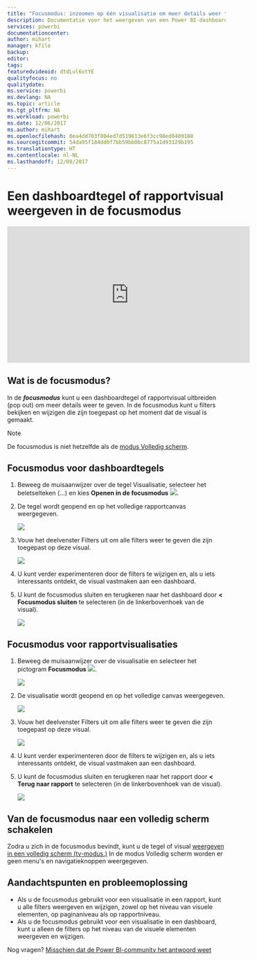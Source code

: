 ```yaml
---
title: "Focusmodus: inzoomen op één visualisatie om meer details weer te geven."
description: Documentatie voor het weergeven van een Power BI-dashboardtegel of rapportvisualisatie in de focusmodus, ook wel een pop-out genoemd.
services: powerbi
documentationcenter: 
author: mihart
manager: kfile
backup: 
editor: 
tags: 
featuredvideoid: dtdLul6otYE
qualityfocus: no
qualitydate: 
ms.service: powerbi
ms.devlang: NA
ms.topic: article
ms.tgt_pltfrm: NA
ms.workload: powerbi
ms.date: 12/06/2017
ms.author: mihart
ms.openlocfilehash: 0ea4dd703f804ed7d519613e6f3cc98ed0409188
ms.sourcegitcommit: 54da95f184dd0f7bb59bb0bc8775a1d93129b195
ms.translationtype: HT
ms.contentlocale: nl-NL
ms.lasthandoff: 12/08/2017
---
```

# <a name="display-a-dashboard-tile-or-report-visual-in-focus-mode"></a>Een dashboardtegel of rapportvisual weergeven in de focusmodus
<iframe width="560" height="315" src="https://www.youtube.com/embed/dtdLul6otYE" frameborder="0" allowfullscreen></iframe>


## <a name="what-is-focus-mode"></a>Wat is de focusmodus?
In de ***focusmodus*** kunt u een dashboardtegel of rapportvisual uitbreiden (pop out) om meer details weer te geven.  In de focusmodus kunt u filters bekijken en wijzigen die zijn toegepast op het moment dat de visual is gemaakt.  

> [!NOTE]
> De focusmodus is niet hetzelfde als de [modus Volledig scherm](service-fullscreen-mode.md).
> 
## <a name="focus-mode-for-dashboard-tiles"></a>Focusmodus voor dashboardtegels
1. Beweeg de muisaanwijzer over de tegel Visualisatie, selecteer het beletselteken (...) en kies **Openen in de focusmodus** ![](media/service-focus-mode/power-bi-dashboard-focus-mode.png).  
   
2. De tegel wordt geopend en op het volledige rapportcanvas weergegeven. 

   ![](media/service-focus-mode/power-bi-tile-focus.png)

3. Vouw het deelvenster Filters uit om alle filters weer te geven die zijn toegepast op deze visual.
   
   ![](media/service-focus-mode/power-bi-focus-filters.png)

4. U kunt verder experimenteren door de filters te wijzigen en, als u iets interessants ontdekt, de visual vastmaken aan een dashboard.

5. U kunt de focusmodus sluiten en terugkeren naar het dashboard door **< Focusmodus sluiten** te selecteren (in de linkerbovenhoek van de visual).
   
    ![](media/service-focus-mode/power-bi-tile-exit-focus.png)    


## <a name="focus-mode-for-report-visualizations"></a>Focusmodus voor rapportvisualisaties

1. Beweeg de muisaanwijzer over de visualisatie en selecteer het pictogram **Focusmodus** ![](media/service-focus-mode/pbi_popout.jpg).  
   
   ![](media/service-focus-mode/power-bi-hover-focus.png)
2. De visualisatie wordt geopend en op het volledige canvas weergegeven. 

   
   ![](media/service-focus-mode/power-bi-display-focus-newer2.png)
3. Vouw het deelvenster Filters uit om alle filters weer te geven die zijn toegepast op deze visual.
   
   ![](media/service-focus-mode/power-bi-display-focus-filters.png)
4. U kunt verder experimenteren door de filters te wijzigen en, als u iets interessants ontdekt, de visual vastmaken aan een dashboard.   
5. U kunt de focusmodus sluiten en terugkeren naar het rapport door **< Terug naar rapport** te selecteren (in de linkerbovenhoek van de visual). 
   
    ![](media/service-focus-mode/power-bi-exit-focus-report.png)  

## <a name="go-from-focus-mode-to-full-screen-mode"></a>Van de focusmodus naar een volledig scherm schakelen
Zodra u zich in de focusmodus bevindt, kunt u de tegel of visual [weergeven in een volledig scherm (tv-modus.)](service-fullscreen-mode.md) In de modus Volledig scherm worden er geen menu's en navigatieknoppen weergegeven.

## <a name="considerations-and-troubleshooting"></a>Aandachtspunten en probleemoplossing
* Als u de focusmodus gebruikt voor een visualisatie in een rapport, kunt u alle filters weergeven en wijzigen, zowel op het niveau van visuele elementen, op paginaniveau als op rapportniveau.    
* Als u de focusmodus gebruikt voor een visualisatie in een dashboard, kunt u alleen de filters op het niveau van de visuele elementen weergeven en wijzigen.

Nog vragen? [Misschien dat de Power BI-community het antwoord weet](http://community.powerbi.com/)

